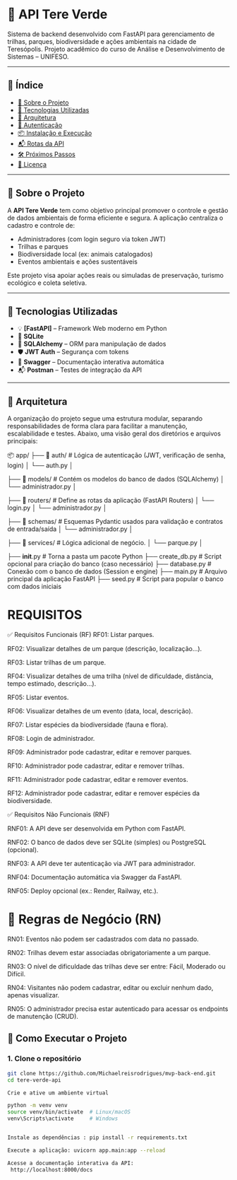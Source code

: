 # 🌱 API Tere Verde

Sistema de backend desenvolvido com FastAPI para gerenciamento de trilhas, parques, biodiversidade e ações ambientais na cidade de Teresópolis. Projeto acadêmico do curso de Análise e Desenvolvimento de Sistemas – UNIFESO.

---

## 📌 Índice

- [📖 Sobre o Projeto](#📖-sobre-o-projeto)
- [🚀 Tecnologias Utilizadas](#🚀-tecnologias-utilizadas)
- [🧱 Arquitetura](#🧱-arquitetura)
- [🔐 Autenticação](#🔐-autenticação)
- [📦 Instalação e Execução](#📦-instalação-e-execução)
- [📬 Rotas da API](#📬-rotas-da-api)
- [🛠️ Próximos Passos](#🛠️-próximos-passos)
- [📄 Licença](#📄-licença)

---

## 📖 Sobre o Projeto

A **API Tere Verde** tem como objetivo principal promover o controle e gestão de dados ambientais de forma eficiente e segura. A aplicação centraliza o cadastro e controle de:

- Administradores (com login seguro via token JWT)
- Trilhas e parques
- Biodiversidade local (ex: animais catalogados)
- Eventos ambientais e ações sustentáveis

Este projeto visa apoiar ações reais ou simuladas de preservação, turismo ecológico e coleta seletiva.

---

## 🚀 Tecnologias Utilizadas

- 💡 **[FastAPI]** – Framework Web moderno em Python
- 🐘 **SQLite** 
- 🧠 **SQLAlchemy** – ORM para manipulação de dados
- 🛡️ **JWT Auth** – Segurança com tokens
- 🧪 **Swagger** – Documentação interativa automática
- 📬 **Postman** – Testes de integração da API

---

## 🧱 Arquitetura

A organização do projeto segue uma estrutura modular, separando responsabilidades de forma clara para facilitar a manutenção, escalabilidade e testes. Abaixo, uma visão geral dos diretórios e arquivos principais:

📦 app/
├── 📁 auth/           # Lógica de autenticação (JWT, verificação de senha, login)
│   └── auth.py
│




├── 📁 models/         # Contém os modelos do banco de dados (SQLAlchemy)
│   └── administrador.py
│



├── 📁 routers/        # Define as rotas da aplicação (FastAPI Routers)
│   └── login.py
│   └── administrador.py
│



├── 📁 schemas/        # Esquemas Pydantic usados para validação e contratos de entrada/saída
│   └── administrador.py
│



├── 📁 services/       # Lógica adicional de negócio.
│   └── parque.py
│




├── __init__.py        # Torna a pasta um pacote Python
├── create_db.py       # Script opcional para criação do banco (caso necessário)
├── database.py        # Conexão com o banco de dados (Session e engine)
├── main.py            # Arquivo principal da aplicação FastAPI
├── seed.py            # Script para popular o banco com dados iniciais



# REQUISITOS

✅ Requisitos Funcionais (RF)
RF01: Listar parques.

RF02: Visualizar detalhes de um parque (descrição, localização...).

RF03: Listar trilhas de um parque.

RF04: Visualizar detalhes de uma trilha (nível de dificuldade, distância, tempo estimado, descrição...).

RF05: Listar eventos.

RF06: Visualizar detalhes de um evento (data, local, descrição).

RF07: Listar espécies da biodiversidade (fauna e flora).

RF08: Login de administrador.

RF09: Administrador pode cadastrar, editar e remover parques.

RF10: Administrador pode cadastrar, editar e remover trilhas.

RF11: Administrador pode cadastrar, editar e remover eventos.

RF12: Administrador pode cadastrar, editar e remover espécies da biodiversidade.

✅ Requisitos Não Funcionais (RNF)

RNF01: A API deve ser desenvolvida em Python com FastAPI.

RNF02: O banco de dados deve ser SQLite (simples) ou PostgreSQL (opcional).

RNF03: A API deve ter autenticação via JWT para administrador.

RNF04: Documentação automática via Swagger da FastAPI.

RNF05: Deploy opcional (ex.: Render, Railway, etc.).


# 📜 Regras de Negócio (RN)
RN01: Eventos não podem ser cadastrados com data no passado.

RN02: Trilhas devem estar associadas obrigatoriamente a um parque.

RN03: O nível de dificuldade das trilhas deve ser entre: Fácil, Moderado ou Difícil.

RN04: Visitantes não podem cadastrar, editar ou excluir nenhum dado, apenas visualizar.

RN05: O administrador precisa estar autenticado para acessar os endpoints de manutenção (CRUD).





## 🚀 Como Executar o Projeto

### 1. Clone o repositório

```bash
git clone https://github.com/Michaelreisrodrigues/mvp-back-end.git
cd tere-verde-api

Crie e ative um ambiente virtual

python -m venv venv
source venv/bin/activate  # Linux/macOS
venv\Scripts\activate     # Windows


Instale as dependências : pip install -r requirements.txt

Execute a aplicação: uvicorn app.main:app --reload

Acesse a documentação interativa da API:
 http://localhost:8000/docs



